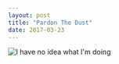 ```yaml
---
layout: post
title: "Pardon The Dust"
date: 2017-03-23
---
```


![I have no idea what I'm doing](http://ghk.h-cdn.co/assets/cm/15/11/640x480/54ffe5266025c-dog1.jpg)
